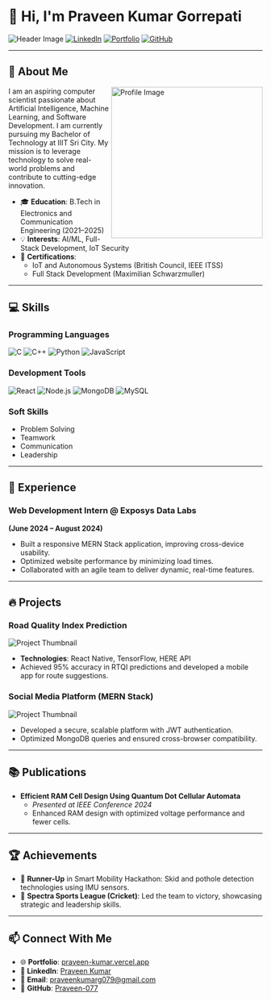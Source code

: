 # 👋 Hi, I'm Praveen Kumar Gorrepati

![Header Image]()
[![LinkedIn](https://img.shields.io/badge/LinkedIn-Connect-blue?style=flat-square&logo=linkedin)](https://www.linkedin.com/in/praveen-kumar-3871482a5/)
[![Portfolio](https://img.shields.io/badge/Portfolio-Visit-brightgreen?style=flat-square&logo=google-chrome)](https://praveen-kumar.vercel.app/)
[![GitHub](https://img.shields.io/github/followers/Praveen-077?label=Follow&style=social)](https://github.com/Praveen-077)

---

## 🌟 About Me

<img align="right" src="https://praveen-kumar.vercel.app/static/media/profile-pic.abc123.png" alt="Profile Image" width="300" />

I am an aspiring computer scientist passionate about Artificial Intelligence, Machine Learning, and Software Development. I am currently pursuing my Bachelor of Technology at IIIT Sri City. My mission is to leverage technology to solve real-world problems and contribute to cutting-edge innovation.

- 🎓 **Education**: B.Tech in Electronics and Communication Engineering (2021–2025)
- 💡 **Interests**: AI/ML, Full-Stack Development, IoT Security
- 📜 **Certifications**:
  - IoT and Autonomous Systems (British Council, IEEE ITSS)
  - Full Stack Development (Maximilian Schwarzmuller)

---

## 💻 Skills

### Programming Languages
![C](https://img.shields.io/badge/-C-blue?style=flat-square&logo=c&logoColor=white)
![C++](https://img.shields.io/badge/-C++-blue?style=flat-square&logo=c%2B%2B&logoColor=white)
![Python](https://img.shields.io/badge/-Python-yellow?style=flat-square&logo=python&logoColor=white)
![JavaScript](https://img.shields.io/badge/-JavaScript-yellow?style=flat-square&logo=javascript&logoColor=white)

### Development Tools
![React](https://img.shields.io/badge/-React-blue?style=flat-square&logo=react&logoColor=white)
![Node.js](https://img.shields.io/badge/-Node.js-green?style=flat-square&logo=node.js&logoColor=white)
![MongoDB](https://img.shields.io/badge/-MongoDB-brightgreen?style=flat-square&logo=mongodb&logoColor=white)
![MySQL](https://img.shields.io/badge/-MySQL-blue?style=flat-square&logo=mysql&logoColor=white)

### Soft Skills
- Problem Solving
- Teamwork
- Communication
- Leadership

---

## 💼 Experience

### Web Development Intern @ Exposys Data Labs  
**(June 2024 – August 2024)**
- Built a responsive MERN Stack application, improving cross-device usability.
- Optimized website performance by minimizing load times.
- Collaborated with an agile team to deliver dynamic, real-time features.

---

## 🔥 Projects

### Road Quality Index Prediction
![Project Thumbnail](https://praveen-kumar.vercel.app/static/media/road-quality-project.abc123.png)
- **Technologies**: React Native, TensorFlow, HERE API
- Achieved 95% accuracy in RTQI predictions and developed a mobile app for route suggestions.

### Social Media Platform (MERN Stack)
![Project Thumbnail](https://praveen-kumar.vercel.app/static/media/social-media-project.abc123.png)
- Developed a secure, scalable platform with JWT authentication.
- Optimized MongoDB queries and ensured cross-browser compatibility.

---

## 📚 Publications

- **Efficient RAM Cell Design Using Quantum Dot Cellular Automata**
  - *Presented at IEEE Conference 2024*
  - Enhanced RAM design with optimized voltage performance and fewer cells.

---

## 🏆 Achievements

- 🥈 **Runner-Up** in Smart Mobility Hackathon: Skid and pothole detection technologies using IMU sensors.
- 🏏 **Spectra Sports League (Cricket)**: Led the team to victory, showcasing strategic and leadership skills.

---

## 📫 Connect With Me

- 🌐 **Portfolio**: [praveen-kumar.vercel.app](https://praveen-kumar.vercel.app/)
- 💼 **LinkedIn**: [Praveen Kumar](https://www.linkedin.com/in/praveen-kumar-3871482a5/)
- 📧 **Email**: [praveenkumarg079@gmail.com](mailto:praveenkumarg079@gmail.com)
- 🐙 **GitHub**: [Praveen-077](https://github.com/Praveen-077)
